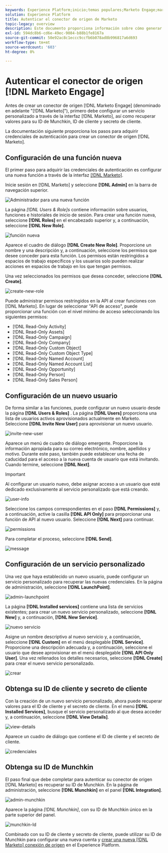 ```yaml
---
keywords: Experience Platform;inicio;temas populares;Marketo Engage;marketing para interactuar;marketing
solution: Experience Platform
title: Autenticar el conector de origen de Marketo
topic-legacy: overview
description: Este documento proporciona información sobre cómo generar las credenciales de autenticación de Marketo.
exl-id: 594dc8b6-cd6e-49ec-9084-b88b1fe8167a
source-git-commit: 50e92ac8c1eccc9ccfb6b078ad8b996817a6d693
workflow-type: tm+mt
source-wordcount: '603'
ht-degree: 0%

---
```


# Autenticar el conector de origen [!DNL Marketo Engage]

Antes de crear un conector de origen [!DNL Marketo Engage] (denominado en adelante &quot;[!DNL Marketo]&quot;), primero debe configurar un servicio personalizado a través de la interfaz [!DNL Marketo], así como recuperar valores para su ID de Munchkin, ID de cliente y secreto de cliente.

La documentación siguiente proporciona los pasos para adquirir credenciales de autenticación para crear un conector de origen [!DNL Marketo].

## Configuración de una función nueva

El primer paso para adquirir las credenciales de autenticación es configurar una nueva función a través de la interfaz [[!DNL Marketo]](https://app-sjint.marketo.com/#MM0A1).

Inicie sesión en [!DNL Marketo] y seleccione **[!DNL Admin]** en la barra de navegación superior.

![Administrador para una nueva función](../images/marketo/home.png)

La página *[!DNL Users & Role]s* contiene información sobre usuarios, funciones e historiales de inicio de sesión. Para crear una función nueva, seleccione **[!DNL Roles]** en el encabezado superior y, a continuación, seleccione **[!DNL New Role]**.

![función nueva](../images/marketo/new-role.png)

Aparece el cuadro de diálogo **[!DNL Create New Role]**. Proporcione un nombre y una descripción y, a continuación, seleccione los permisos que desee conceder para esta función. Los permisos están restringidos a espacios de trabajo específicos y los usuarios solo pueden realizar acciones en espacios de trabajo en los que tengan permisos.

Una vez seleccionados los permisos que desea conceder, seleccione **[!DNL Create]**.

![create-new-role](../images/marketo/create-new-role.png)

Puede administrar permisos restringidos en la API al crear funciones con [!DNL Marketo]. En lugar de seleccionar &quot;API de acceso&quot;, puede proporcionar una función con el nivel mínimo de acceso seleccionando los siguientes permisos:

* [!DNL Read-Only Activity]
* [!DNL Read-Only Assets]
* [!DNL Read-Only Campaign]
* [!DNL Read-Only Company]
* [!DNL Read-Only Custom Object]
* [!DNL Read-Only Custom Object Type]
* [!DNL Read-Only Named Account]
* [!DNL Read-Only Named Account List]
* [!DNL Read-Only Opportunity]
* [!DNL Read-Only Person]
* [!DNL Read-Only Sales Person]

## Configuración de un nuevo usuario

De forma similar a las funciones, puede configurar un nuevo usuario desde la página **[!DNL Users & Roles]** . La página **[!DNL Users]** proporciona una lista de usuarios activos aprovisionados actualmente en Marketo. Seleccione **[!DNL Invite New User]** para aprovisionar un nuevo usuario.

![invite-new-user](../images/marketo/invite-new-user.png)

Aparece un menú de cuadro de diálogo emergente. Proporcione la información apropiada para su correo electrónico, nombre, apellidos y motivo. Durante este paso, también puede establecer una fecha de caducidad para el acceso a la nueva cuenta de usuario que está invitando. Cuando termine, seleccione **[!DNL Next]**.

>[!IMPORTANT]
>
>Al configurar un usuario nuevo, debe asignar acceso a un usuario que esté dedicado exclusivamente al servicio personalizado que está creando.

![user-info](../images/marketo/new-user-info.png)

Seleccione los campos correspondientes en el paso **[!DNL Permissions]** y, a continuación, active la casilla **[!DNL API Only]** para proporcionar una función de API al nuevo usuario. Seleccione **[!DNL Next]** para continuar.

![permissions](../images/marketo/permissions.png)

Para completar el proceso, seleccione **[!DNL Send]**.

![message](../images/marketo/message.png)

## Configuración de un servicio personalizado

Una vez que haya establecido un nuevo usuario, puede configurar un servicio personalizado para recuperar las nuevas credenciales. En la página de administración, seleccione **[!DNL LaunchPoint]**.

![admin-launchpoint](../images/marketo/admin-launchpoint.png)

La página **[!DNL Installed services]** contiene una lista de servicios existentes; para crear un nuevo servicio personalizado, seleccione **[!DNL New]** y, a continuación, **[!DNL New Service]**.

![nuevo servicio](../images/marketo/new-service.png)

Asigne un nombre descriptivo al nuevo servicio y, a continuación, seleccione **[!DNL Custom]** en el menú desplegable **[!DNL Service]**. Proporcione una descripción adecuada y, a continuación, seleccione el usuario que desee aprovisionar en el menú desplegable **[!DNL API Only User]**. Una vez rellenados los detalles necesarios, seleccione **[!DNL Create]** para crear el nuevo servicio personalizado.

![crear](../images/marketo/create.png)

## Obtenga su ID de cliente y secreto de cliente

Con la creación de un nuevo servicio personalizado, ahora puede recuperar valores para el ID de cliente y el secreto de cliente. En el menú **[!DNL Installed Services]**, busque el servicio personalizado al que desea acceder y, a continuación, seleccione **[!DNL View Details]**.

![view-details](../images/marketo/view-details.png)

Aparece un cuadro de diálogo que contiene el ID de cliente y el secreto de cliente.

![credenciales](../images/marketo/credentials.png)

## Obtenga su ID de Munchkin

El paso final que debe completar para autenticar su conector de origen [!DNL Marketo] es recuperar su ID de Munchkin. En la página de administración, seleccione **[!DNL Munchkin]** en el panel **[!DNL Integration]**.

![admin-munchkin](../images/marketo/admin-munchkin.png)

Aparece la página *[!DNL Munchkin]*, con su ID de Munchkin único en la parte superior del panel.

![munchkin-Id](../images/marketo/munchkin-id.png)

Combinado con su ID de cliente y secreto de cliente, puede utilizar su ID de Munchkin para configurar una nueva cuenta y [crear una nueva [!DNL Marketo] conexión de origen](../../../tutorials/ui/create/adobe-applications/marketo.md) en el Experience Platform.
